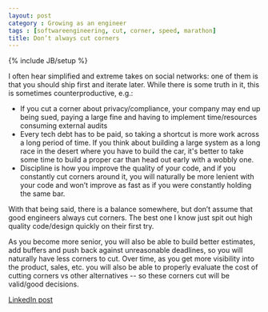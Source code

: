 ```yaml
---
layout: post
category : Growing as an engineer
tags : [softwareengineering, cut, corner, speed, marathon] 
title: Don’t always cut corners
---
```

{% include JB/setup %}

I often hear simplified and extreme takes on social networks: one of them is that you should ship first and iterate later. While there is some truth in it, this is sometimes counterproductive, e.g.:

- If you cut a corner about privacy/compliance, your company may end up being sued, paying a large fine and having to implement time/resources consuming external audits
- Every tech debt has to be paid, so taking a shortcut is more work across a long period of time. If you think about building a large system as a long race in the desert where you have to build the car, it's better to take some time to build a proper car than head out early with a wobbly one.
- Discipline is how you improve the quality of your code, and if you constantly cut corners around it, you will naturally be more lenient with your code and won’t improve as fast as if you were constantly holding the same bar.

With that being said, there is a balance somewhere, but don’t assume that good engineers always cut corners. The best one I know just spit out high quality code/design quickly on their first try.

As you become more senior, you will also be able to build better estimates, add buffers and push back against unreasonable deadlines, so you will naturally have less corners to cut. Over time, as you get more visibility into the product, sales, etc. you will also be able to properly evaluate the cost of cutting corners vs other alternatives -- so these corners cut will be valid/good decisions.

[LinkedIn post](https://www.linkedin.com/posts/tumichel_growing-as-an-engineer-dont-always-cut-activity-7162837793017167872-KGFB?utm_source=share&utm_medium=member_desktop)
